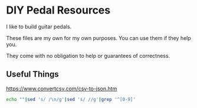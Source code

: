 # DIY Pedal Resources

I like to build guitar pedals.

These files are my own for my own purposes. You can use them if they help you.

They come with no obligation to help or guarantees of correctness.

## Useful Things

<https://www.convertcsv.com/csv-to-json.htm>

```bash
echo ""|sed 's/ /\n/g'|sed 's/ //g'|grep '^[0-9]'
```
